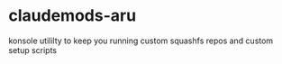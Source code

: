 # claudemods-aru
konsole utililty to keep you running custom squashfs repos and custom setup scripts
